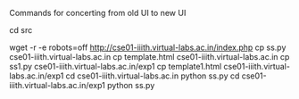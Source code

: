 Commands for concerting from old UI to new UI

cd src

wget -r -e robots=off http://cse01-iiith.virtual-labs.ac.in/index.php
cp ss.py cse01-iiith.virtual-labs.ac.in
cp template.html cse01-iiith.virtual-labs.ac.in
cp ss1.py cse01-iiith.virtual-labs.ac.in/exp1
cp template1.html cse01-iiith.virtual-labs.ac.in/exp1
cd cse01-iiith.virtual-labs.ac.in
python ss.py
cd cse01-iiith.virtual-labs.ac.in/exp1
python ss.py


